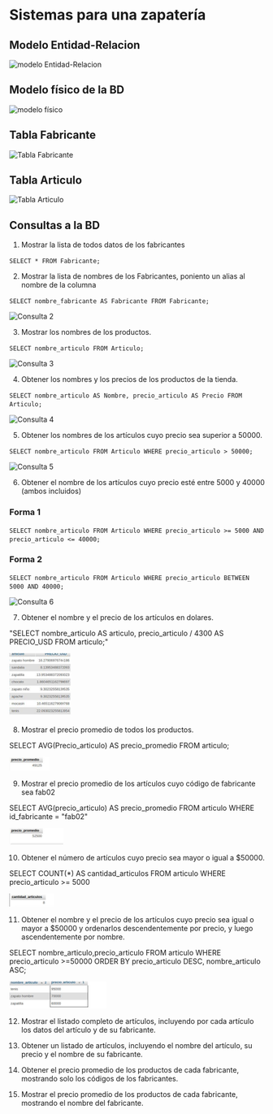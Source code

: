 # Sistemas para una zapatería

## Modelo Entidad-Relacion

![modelo Entidad-Relacion](img/bd_zapateria.png "Modelo Entidad-Relación")

## Modelo físico de la BD

![modelo físico](img/modelo_fisico.png "Modelo físico de la BD")

## Tabla Fabricante

![Tabla Fabricante](img/tabla_fabricante.png "Tabla Fabricante")

## Tabla Articulo
![Tabla Articulo](img/tabla_articulo.png "Tabla Articulo")

## Consultas a la BD

1. Mostrar la lista de todos datos de los fabricantes

`SELECT * FROM Fabricante;`

2. Mostrar la lista de nombres de los Fabricantes, poniento un alias al nombre de la columna

`SELECT nombre_fabricante AS Fabricante FROM Fabricante;`

![Consulta 2](img/consulta_2.png "Consulta 2")

3. Mostrar los nombres de los productos.

`SELECT nombre_articulo FROM Articulo;`

![Consulta 3](img/consulta_3.png "Consulta 3")

4. Obtener los nombres y los precios de los productos de la tienda.

`SELECT nombre_articulo AS Nombre, precio_articulo AS Precio FROM Articulo;`

![Consulta 4](img/consulta_4.png "Consulta 4")

5. Obtener los nombres de los artículos cuyo precio sea superior a 50000.

`SELECT nombre_articulo FROM Articulo WHERE precio_articulo > 50000;`

![Consulta 5](img/consulta_5.png  "Consulta 5")

6. Obtener el nombre de los artículos cuyo precio esté entre 5000 y 40000 (ambos incluidos)

### Forma 1
`SELECT nombre_articulo FROM Articulo WHERE precio_articulo >= 5000 AND precio_articulo <= 40000;`

### Forma 2
`SELECT nombre_articulo FROM Articulo WHERE precio_articulo BETWEEN 5000 AND 40000;`

![Consulta 6](img/consulta_6.png  "Consulta 6")

7. Obtener el nombre y el precio de los artículos en dolares.

"SELECT nombre_articulo AS articulo, precio_articulo / 4300 AS PRECIO_USD FROM articulo;"

![Consulta 7](img/consulta_7.png  "Consulta 7")

8. Mostrar el precio promedio de todos los productos.

SELECT AVG(Precio_articulo) AS precio_promedio FROM articulo;

![Consulta 8](img/consulta_8.png  "Consulta 8")

9. Mostrar el precio promedio de los artículos cuyo código de fabricante sea fab02

SELECT AVG(precio_articulo) AS precio_promedio FROM articulo WHERE id_fabricante = "fab02"

![Consulta 9](img/consulta_9.png  "Consulta 9")

10. Obtener el número de artículos cuyo precio sea mayor o igual a $50000.

SELECT COUNT(*) AS cantidad_articulos FROM articulo WHERE precio_articulo >= 5000

![Consulta 10](img/consulta_10.png  "Consulta 10")

11. Obtener el nombre y el precio de los artículos cuyo precio sea igual o mayor a $50000 y ordenarlos
 descendentemente por precio, y luego ascendentemente por nombre.

 SELECT nombre_articulo,precio_articulo FROM articulo WHERE precio_articulo >=50000 ORDER BY precio_articulo DESC, nombre_articulo ASC;

![Consulta 11](img/consulta_11.png  "Consulta 11")

12. Mostrar el listado completo de artículos, incluyendo por cada artículo los datos del artículo y de su fabricante.



13. Obtener un listado de artículos, incluyendo el nombre del artículo, su precio y el nombre de su
 fabricante.


14. Obtener el precio promedio de los productos de cada fabricante, mostrando solo los códigos de los 
fabricantes.

15. Mostrar el precio promedio de los productos de cada fabricante, mostrando el nombre del fabricante.